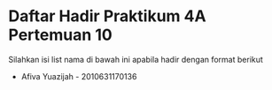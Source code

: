 # Daftar Hadir Praktikum 4A Pertemuan 10
Silahkan isi list nama di bawah ini apabila hadir dengan format berikut

- Afiva Yuazijah - 2010631170136
